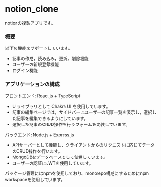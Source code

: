 # notion_clone

notionの複製アプリです。

### 概要
以下の機能をサポートしています。
- 記事の作成，読み込み，更新，削除機能
- ユーザーの新規登録機能
- ログイン機能

### アプリケーションの構成

フロントエンド: React.js + TypeScript
- UIライブラリとして Chakra UI を使用しています。
- 記事の編集ページでは，サイドバーにユーザーの記事一覧を表示し，選択した記事を編集できるようにしています。
- 選択した記事のCRUD操作を行うフォームを実装しています。

バックエンド: Node.js + Express.js
- APIサーバーとして機能し、クライアントからのリクエストに応じてデータのCRUD操作を行います。
- MongoDBをデータベースとして使用しています。
- ユーザーの認証にJWTを使用しています。

パッケージ管理にはnpmを使用しており、monorepo構成にするためにnpm workspaceを使用しています。
